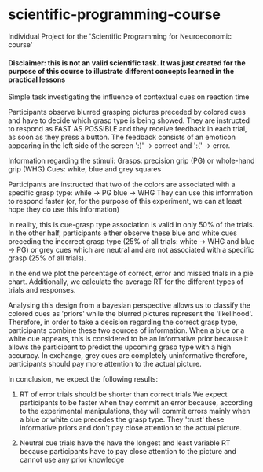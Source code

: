 # scientific-programming-course
Individual Project for the 'Scientific Programming for Neuroeconomic course' 

#### Disclaimer: this is not an valid scientific task. It was just created for the purpose of this course to illustrate different concepts learned in the practical lessons ####

Simple task investigating the influence of contextual cues on reaction time 

Participants observe blurred grasping pictures preceded by colored cues and have to decide which grasp type is being showed. They are instructed to respond as FAST AS POSSIBLE and they receive feedback in each trial, as soon as they press a button. The feedback consists of an emoticon appearing in the left side of the screen ':)' -> correct and ':(' -> error.

Information regarding the stimuli:
Grasps: precision grip (PG) or whole-hand grip (WHG)
Cues: white, blue and grey squares

Participants are instructed that two of the colors are associated with a specific grasp type:
while -> PG
blue -> WHG
They can use this information to respond faster (or, for the purpose of this experiment, we can at least hope they do use this information)

In reality, this is cue-grasp type association is valid in only 50% of the trials. In the other half, participants either observe these blue and white cues preceding the incorrect grasp type (25% of all trials: white -> WHG and blue -> PG) or grey cues which are neutral and are not associated with a specific grasp (25% of all trials). 

In the end we plot the percentage of correct, error and missed trials in a pie chart. Additionally, we calculate the average RT for the different types of trials and responses.

 Analysing this design from a bayesian perspective allows us to classify the colored cues as 'priors' while the blurred pictures represent the 'likelihood'. Therefore, in order to take a decision regarding the correct grasp type, participants combine these two sources of information. When a blue or a white cue appears, this is considered to be an informative prior because it allows the participant to predict the upcoming grasp type with a high accuracy. In exchange, grey cues are completely uninformative therefore, participants should pay more attention to the actual picture.

In conclusion, we expect the following results:
1. RT of error trials should be shorter than correct trials.We expect participants to be faster when they commit an error because, according to the experimental manipulations, they will commit errors mainly when a blue or white cue precedes the grasp type. They 'trust' these informative priors and don't pay close attention to the actual picture. 

2. Neutral cue trials have the have the longest and least variable RT because participants have to pay close attention to the picture and cannot use any prior knowledge
